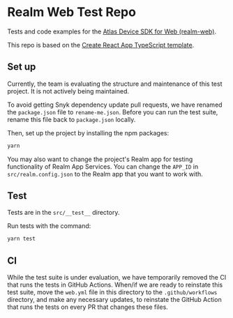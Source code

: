 # Realm Web Test Repo

Tests and code examples for the [Atlas Device SDK for Web (realm-web)](https://www.npmjs.com/package/realm-web).

This repo is based on the [Create React App TypeScript template](https://create-react-app.dev/docs/adding-typescript/).

## Set up

Currently, the team is evaluating the structure and maintenance of this test
project. It is not actively being maintained.

To avoid getting Snyk dependency update pull requests, we have renamed the
`package.json` file to `rename-me.json`. Before you can run the test suite,
rename this file back to `package.json` locally.

Then, set up the project by installing the npm packages:

```sh
yarn
```

You may also want to change the project's Realm app for testing functionality of
Realm App Services. You can change the `APP_ID` in `src/realm.config.json` to the
Realm app that you want to work with.

## Test

Tests are in the `src/__test__` directory.

Run tests with the command:

```sh
yarn test
```

## CI

While the test suite is under evaluation, we have temporarily removed the CI
that runs the tests in GitHub Actions. When/if we are ready to reinstate this
test suite, move the `web.yml` file in this directory to the `.github/workflows`
directory, and make any necessary updates, to reinstate the GitHub Action
that runs the tests on every PR that changes these files.
